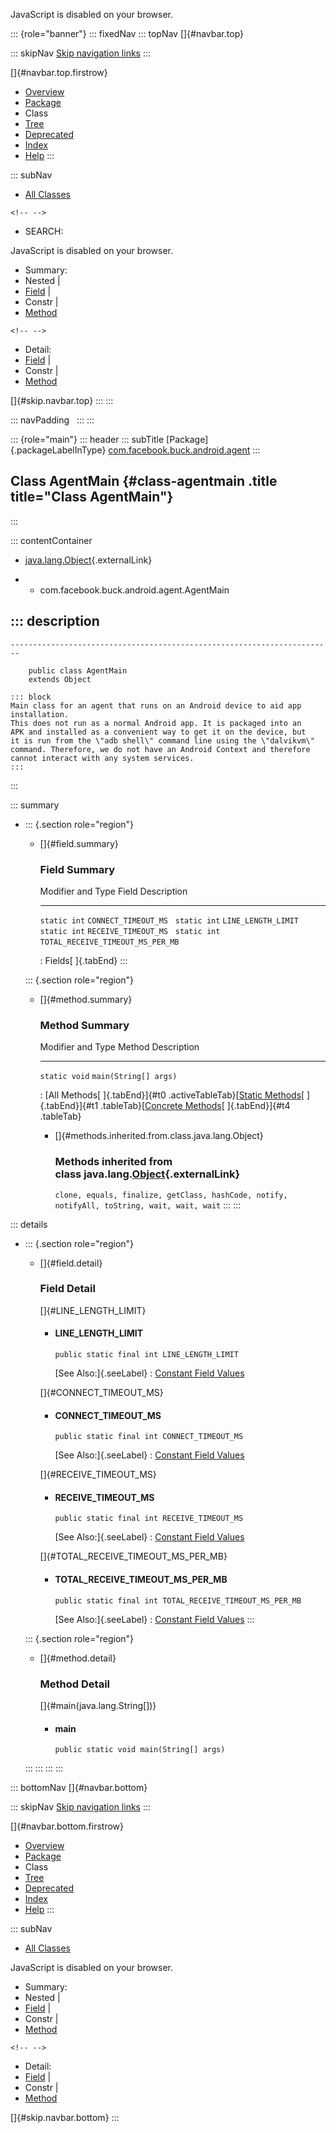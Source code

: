 <div>

JavaScript is disabled on your browser.

</div>

::: {role="banner"}
::: fixedNav
::: topNav
[]{#navbar.top}

::: skipNav
[Skip navigation links](#skip.navbar.top "Skip navigation links")
:::

[]{#navbar.top.firstrow}

-   [Overview](../../../../../index.html)
-   [Package](package-summary.html)
-   Class
-   [Tree](package-tree.html)
-   [Deprecated](../../../../../deprecated-list.html)
-   [Index](../../../../../index-all.html)
-   [Help](../../../../../help-doc.html)
:::

::: subNav
-   [All Classes](../../../../../allclasses.html)

```{=html}
<!-- -->
```
-   SEARCH:

<div>

<div>

JavaScript is disabled on your browser.

</div>

</div>

<div>

-   Summary: 
-   Nested \| 
-   [Field](#field.summary) \| 
-   Constr \| 
-   [Method](#method.summary)

```{=html}
<!-- -->
```
-   Detail: 
-   [Field](#field.detail) \| 
-   Constr \| 
-   [Method](#method.detail)

</div>

[]{#skip.navbar.top}
:::
:::

::: navPadding
 
:::
:::

::: {role="main"}
::: header
::: subTitle
[Package]{.packageLabelInType} [com.facebook.buck.android.agent](package-summary.html)
:::

## Class AgentMain {#class-agentmain .title title="Class AgentMain"}
:::

::: contentContainer
-   [java.lang.Object](http://docs.oracle.com/javase/7/docs/api/java/lang/Object.html?is-external=true "class or interface in java.lang"){.externalLink}

-   -   com.facebook.buck.android.agent.AgentMain

::: description
-   

    ------------------------------------------------------------------------

        public class AgentMain
        extends Object

    ::: block
    Main class for an agent that runs on an Android device to aid app
    installation.
    This does not run as a normal Android app. It is packaged into an
    APK and installed as a convenient way to get it on the device, but
    it is run from the \"adb shell\" command line using the \"dalvikvm\"
    command. Therefore, we do not have an Android Context and therefore
    cannot interact with any system services.
    :::
:::

::: summary
-   ::: {.section role="region"}
    -   []{#field.summary}

        ### Field Summary

          Modifier and Type   Field                               Description
          ------------------- ----------------------------------- -------------
          `static int`        `CONNECT_TIMEOUT_MS`                 
          `static int`        `LINE_LENGTH_LIMIT`                  
          `static int`        `RECEIVE_TIMEOUT_MS`                 
          `static int`        `TOTAL_RECEIVE_TIMEOUT_MS_PER_MB`    

          : Fields[ ]{.tabEnd}
    :::

    ::: {.section role="region"}
    -   []{#method.summary}

        ### Method Summary

          Modifier and Type   Method                  Description
          ------------------- ----------------------- -------------
          `static void`       `main​(String[] args)`    

          : [All Methods[ ]{.tabEnd}]{#t0 .activeTableTab}[[Static
          Methods](javascript:show(1);)[ ]{.tabEnd}]{#t1
          .tableTab}[[Concrete
          Methods](javascript:show(8);)[ ]{.tabEnd}]{#t4 .tableTab}

        -   []{#methods.inherited.from.class.java.lang.Object}

            ### Methods inherited from class java.lang.[Object](http://docs.oracle.com/javase/7/docs/api/java/lang/Object.html?is-external=true "class or interface in java.lang"){.externalLink}

            `clone, equals, finalize, getClass, hashCode, notify, notifyAll, toString, wait, wait, wait`
    :::
:::

::: details
-   ::: {.section role="region"}
    -   []{#field.detail}

        ### Field Detail

        []{#LINE_LENGTH_LIMIT}

        -   #### LINE_LENGTH_LIMIT

                public static final int LINE_LENGTH_LIMIT

            [See Also:]{.seeLabel}
            :   [Constant Field
                Values](../../../../../constant-values.html#com.facebook.buck.android.agent.AgentMain.LINE_LENGTH_LIMIT)

        []{#CONNECT_TIMEOUT_MS}

        -   #### CONNECT_TIMEOUT_MS

                public static final int CONNECT_TIMEOUT_MS

            [See Also:]{.seeLabel}
            :   [Constant Field
                Values](../../../../../constant-values.html#com.facebook.buck.android.agent.AgentMain.CONNECT_TIMEOUT_MS)

        []{#RECEIVE_TIMEOUT_MS}

        -   #### RECEIVE_TIMEOUT_MS

                public static final int RECEIVE_TIMEOUT_MS

            [See Also:]{.seeLabel}
            :   [Constant Field
                Values](../../../../../constant-values.html#com.facebook.buck.android.agent.AgentMain.RECEIVE_TIMEOUT_MS)

        []{#TOTAL_RECEIVE_TIMEOUT_MS_PER_MB}

        -   #### TOTAL_RECEIVE_TIMEOUT_MS_PER_MB

                public static final int TOTAL_RECEIVE_TIMEOUT_MS_PER_MB

            [See Also:]{.seeLabel}
            :   [Constant Field
                Values](../../../../../constant-values.html#com.facebook.buck.android.agent.AgentMain.TOTAL_RECEIVE_TIMEOUT_MS_PER_MB)
    :::

    ::: {.section role="region"}
    -   []{#method.detail}

        ### Method Detail

        []{#main(java.lang.String[])}

        -   #### main

            ``` methodSignature
            public static void main​(String[] args)
            ```
    :::
:::
:::
:::

::: bottomNav
[]{#navbar.bottom}

::: skipNav
[Skip navigation links](#skip.navbar.bottom "Skip navigation links")
:::

[]{#navbar.bottom.firstrow}

-   [Overview](../../../../../index.html)
-   [Package](package-summary.html)
-   Class
-   [Tree](package-tree.html)
-   [Deprecated](../../../../../deprecated-list.html)
-   [Index](../../../../../index-all.html)
-   [Help](../../../../../help-doc.html)
:::

::: subNav
-   [All Classes](../../../../../allclasses.html)

<div>

<div>

JavaScript is disabled on your browser.

</div>

</div>

<div>

-   Summary: 
-   Nested \| 
-   [Field](#field.summary) \| 
-   Constr \| 
-   [Method](#method.summary)

```{=html}
<!-- -->
```
-   Detail: 
-   [Field](#field.detail) \| 
-   Constr \| 
-   [Method](#method.detail)

</div>

[]{#skip.navbar.bottom}
:::
